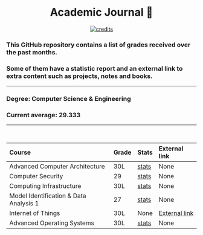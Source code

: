 <div align="center">

# Academic Journal 📕

</div>

<div align="center">

[![credits](http://img.shields.io/badge/Academic%20Journal-Builder-purple?labelColor=orange&style=for-the-badge)](https://github.com/Vaccarini-Lorenzo/Academic-Journal-Builder)

</div>

### This GitHub repository contains a list of grades received over the past months.

### Some of them have a statistic report and an external link to extra content such as projects, notes and books.

---

### Degree: Computer Science & Engineering

### Current average: 29.333

---

<br>

<div align="center">

| Course | Grade | Stats | External link |
:--- | :--- | :--- | :--- |
Advanced Computer Architecture | 30L | [stats](https://github.com/Vaccarini-Lorenzo/Academic-Journal/blob/master/Advanced%20Computer%20ArchitectureStats.md) | None |
Computer Security | 29 | [stats](https://github.com/Vaccarini-Lorenzo/Academic-Journal/blob/master/Computer%20SecurityStats.md) | None |
Computing Infrastructure | 30L | [stats](https://github.com/Vaccarini-Lorenzo/Academic-Journal/blob/master/Computing%20InfrastructureStats.md) | None |
Model Identification & Data Analysis 1 | 27 | [stats](https://github.com/Vaccarini-Lorenzo/Academic-Journal/blob/master/Model%20Identification%20%26%20Data%20Analysis%201Stats.md) | None |
Internet of Things | 30L | None | [External link](https://github.com/Vaccarini-Lorenzo/IoT_Final_Project.git) |
Advanced Operating Systems | 30L | [stats](https://github.com/Vaccarini-Lorenzo/Academic-Journal/blob/master/Advanced%20Operating%20SystemsStats.md) | None |
